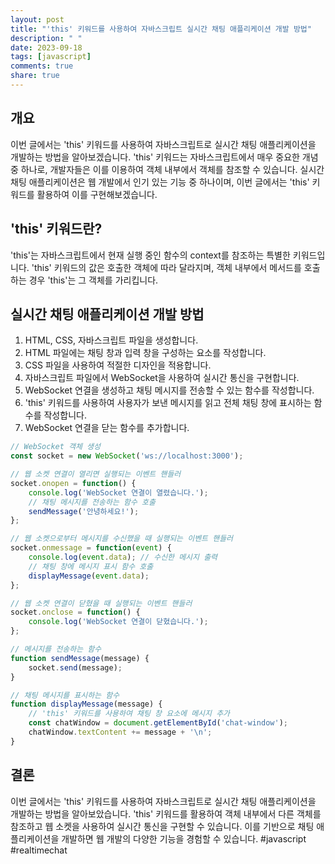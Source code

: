 ```yaml
---
layout: post
title: "'this' 키워드를 사용하여 자바스크립트 실시간 채팅 애플리케이션 개발 방법"
description: " "
date: 2023-09-18
tags: [javascript]
comments: true
share: true
---
```


## 개요
이번 글에서는 'this' 키워드를 사용하여 자바스크립트로 실시간 채팅 애플리케이션을 개발하는 방법을 알아보겠습니다. 'this' 키워드는 자바스크립트에서 매우 중요한 개념 중 하나로, 개발자들은 이를 이용하여 객체 내부에서 객체를 참조할 수 있습니다. 실시간 채팅 애플리케이션은 웹 개발에서 인기 있는 기능 중 하나이며, 이번 글에서는 'this' 키워드를 활용하여 이를 구현해보겠습니다.

## 'this' 키워드란?
'this'는 자바스크립트에서 현재 실행 중인 함수의 context를 참조하는 특별한 키워드입니다. 'this' 키워드의 값은 호출한 객체에 따라 달라지며, 객체 내부에서 메서드를 호출하는 경우 'this'는 그 객체를 가리킵니다.

## 실시간 채팅 애플리케이션 개발 방법
1. HTML, CSS, 자바스크립트 파일을 생성합니다.
2. HTML 파일에는 채팅 창과 입력 창을 구성하는 요소를 작성합니다.
3. CSS 파일을 사용하여 적절한 디자인을 적용합니다.
4. 자바스크립트 파일에서 WebSocket을 사용하여 실시간 통신을 구현합니다.
5. WebSocket 연결을 생성하고 채팅 메시지를 전송할 수 있는 함수를 작성합니다.
6. 'this' 키워드를 사용하여 사용자가 보낸 메시지를 읽고 전체 채팅 창에 표시하는 함수를 작성합니다.
7. WebSocket 연결을 닫는 함수를 추가합니다.

```javascript
// WebSocket 객체 생성
const socket = new WebSocket('ws://localhost:3000');

// 웹 소켓 연결이 열리면 실행되는 이벤트 핸들러
socket.onopen = function() {
    console.log('WebSocket 연결이 열렸습니다.');
    // 채팅 메시지를 전송하는 함수 호출
    sendMessage('안녕하세요!');
};

// 웹 소켓으로부터 메시지를 수신했을 때 실행되는 이벤트 핸들러
socket.onmessage = function(event) {
    console.log(event.data); // 수신한 메시지 출력
    // 채팅 창에 메시지 표시 함수 호출
    displayMessage(event.data);
};

// 웹 소켓 연결이 닫혔을 때 실행되는 이벤트 핸들러
socket.onclose = function() {
    console.log('WebSocket 연결이 닫혔습니다.');
};

// 메시지를 전송하는 함수
function sendMessage(message) {
    socket.send(message);
}

// 채팅 메시지를 표시하는 함수
function displayMessage(message) {
    // 'this' 키워드를 사용하여 채팅 창 요소에 메시지 추가
    const chatWindow = document.getElementById('chat-window');
    chatWindow.textContent += message + '\n';
}
```

## 결론
이번 글에서는 'this' 키워드를 사용하여 자바스크립트로 실시간 채팅 애플리케이션을 개발하는 방법을 알아보았습니다. 'this' 키워드를 활용하여 객체 내부에서 다른 객체를 참조하고 웹 소켓을 사용하여 실시간 통신을 구현할 수 있습니다. 이를 기반으로 채팅 애플리케이션을 개발하면 웹 개발의 다양한 기능을 경험할 수 있습니다. #javascript #realtimechat